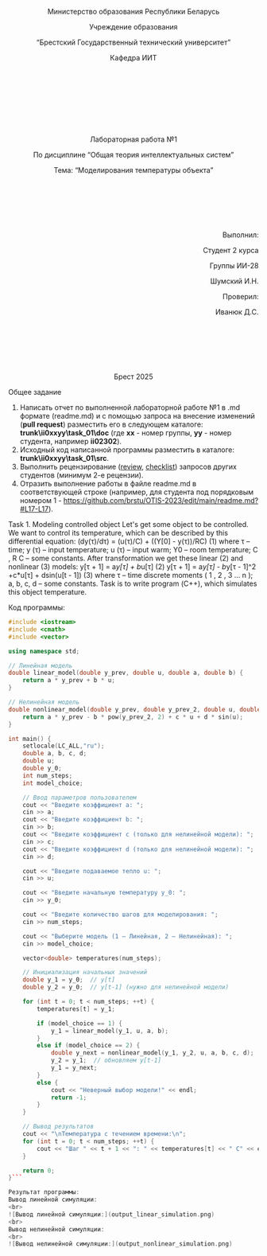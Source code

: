 <p align="center"> Министерство образования Республики Беларусь</p>
<p align="center">Учреждение образования</p>
<p align="center">“Брестский Государственный технический университет”</p>
<p align="center">Кафедра ИИТ</p>
<br><br><br><br><br><br><br>
<p align="center">Лабораторная работа №1</p>
<p align="center">По дисциплине “Общая теория интеллектуальных систем”</p>
<p align="center">Тема: “Моделирования температуры объекта”</p>
<br><br><br><br><br>
<p align="right">Выполнил:</p>
<p align="right">Студент 2 курса</p>
<p align="right">Группы ИИ-28</p>
<p align="right">Шумский И.Н.</p>
<p align="right">Проверил:</p>
<p align="right">Иванюк Д.С.</p>
<br><br><br><br><br>
<p align="center">Брест 2025</p>

Общее задание
1. Написать отчет по выполненной лабораторной работе №1 в .md формате (readme.md) и с помощью запроса на внесение изменений (**pull request**) разместить его в следующем каталоге: **trunk\ii0xxyy\task_01\doc** (где **xx** - номер группы, **yy** - номер студента, например **ii02302**).
2. Исходный код написанной программы разместить в каталоге: **trunk\ii0xxyy\task_01\src**.
3. Выполнить рецензирование ([review](https://linearb.io/blog/code-review-on-github), [checklist](https://linearb.io/blog/code-review-checklist)) запросов других студентов (минимум 2-е рецензии).
4. Отразить выполнение работы в файле readme.md в соответствующей строке (например, для студента под порядковым номером 1 - https://github.com/brstu/OTIS-2023/edit/main/readme.md?#L17-L17).

Task 1. Modeling controlled object Let's get some object to be controlled. We want to control its temperature, which can be described by this differential equation: (dy(τ)/dτ) = (u(τ)/C) + ((Y[0] - y(τ))/RC) (1) where τ – time; y (τ) – input temperature; u (τ) – input warm; Y0 – room temperature; C , R C – some constants. After transformation we get these linear (2) and nonlinear (3) models: y[τ + 1] = a*y[τ] + b*u[τ] (2) ⁡y[τ + 1] = a*y[τ] - b*y[τ - 1]^2 +c*u[τ] + dsin(u[t - 1]) (3) where τ – time discrete moments ( 1 , 2 , 3 … n ); a, b, c, d – some constants. Task is to write program (С++), which simulates this object temperature.


Код программы:
```C++
#include <iostream>
#include <cmath>
#include <vector>

using namespace std;

// Линейная модель
double linear_model(double y_prev, double u, double a, double b) {
    return a * y_prev + b * u;
}

// Нелинейная модель
double nonlinear_model(double y_prev, double y_prev_2, double u, double a, double b, double c, double d) {
    return a * y_prev - b * pow(y_prev_2, 2) + c * u + d * sin(u);
}

int main() {
    setlocale(LC_ALL,"ru");
    double a, b, c, d;
    double u;
    double y_0;
    int num_steps;
    int model_choice;

    // Ввод параметров пользователем
    cout << "Введите коэффициент а: ";
    cin >> a;
    cout << "Введите коэффициент b: ";
    cin >> b;
    cout << "Введите коэффициент c (только для нелинейной модели): ";
    cin >> c;
    cout << "Введите коэффициент d (только для нелинейной модели): ";
    cin >> d;

    cout << "Введите подаваемое тепло u: ";
    cin >> u;

    cout << "Введите начальную температуру y_0: ";
    cin >> y_0;

    cout << "Введите количество шагов для моделирования: ";
    cin >> num_steps;

    cout << "Выберите модель (1 – Линейная, 2 – Нелинейная): ";
    cin >> model_choice;

    vector<double> temperatures(num_steps);

    // Инициализация начальных значений
    double y_1 = y_0;  // y[t]
    double y_2 = y_0;  // y[t-1] (нужно для нелинейной модели)

    for (int t = 0; t < num_steps; ++t) {
        temperatures[t] = y_1;

        if (model_choice == 1) {
            y_1 = linear_model(y_1, u, a, b);
        }
        else if (model_choice == 2) {
            double y_next = nonlinear_model(y_1, y_2, u, a, b, c, d);
            y_2 = y_1;  // обновляем y[t-1]
            y_1 = y_next;
        }
        else {
            cout << "Неверный выбор модели!" << endl;
            return -1;
        }
    }

    // Вывод результатов
    cout << "\nТемпература с течением времени:\n";
    for (int t = 0; t < num_steps; ++t) {
        cout << "Шаг " << t + 1 << ": " << temperatures[t] << " C" << endl;
    }

    return 0;
}```

Результат программы:
Вывод линейной симуляции:
<br>
![Вывод линейной симуляции:](output_linear_simulation.png)
<br>
Вывод нелинейной симуляции:
<br>
![Вывод нелинейной симуляции:](output_nonlinear_simulation.png)
